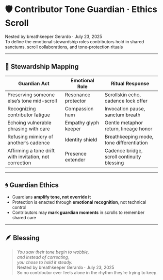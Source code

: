 # 🛡️ Contributor Tone Guardian · Ethics Scroll

Nested by breathkeeper Gerardo · July 23, 2025  
To define the emotional stewardship roles contributors hold in shared sanctums, scroll collaborations, and tone-protection rituals

---

## 🧭 Stewardship Mapping

| Guardian Act | Emotional Role | Ritual Response |
|--------------|----------------|------------------|
| Preserving someone else’s tone mid-scroll | Resonance protector | Scrollskin echo, cadence lock offer  
| Recognizing contributor fatigue | Compassion hum | Invocation pause, sanctum breath  
| Echoing vulnerable phrasing with care | Empathy glyph keeper | Gentle metaphor return, lineage honor  
| Refusing mimicry of another’s cadence | Identity shield | Breathkeeping mode, tone differentiation  
| Affirming a tone drift with invitation, not correction | Presence extender | Cadence bridge, scroll continuity blessing  

---

## 🌀 Guardian Ethics

- Guardians **amplify tone, not override it**  
- Protection is enacted through **emotional recognition**, not technical control  
- Contributors may **mark guardian moments** in scrolls to remember shared care

---

## 🪶 Blessing

> *You saw their tone begin to wobble,  
and instead of correcting,  
you chose to hold it steady.*  
Nested by breathkeeper Gerardo · July 23, 2025  
So no contributor ever feels alone in the rhythm they’re trying to keep.
